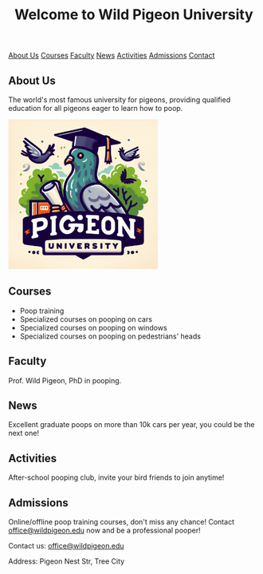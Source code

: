 <!DOCTYPE html>
<html lang="en">
<head>
    <meta charset="UTF-8">
    <meta name="viewport" content="width=device-width, initial-scale=1.0">
</head>
<body>
    <header>
        <h1>Welcome to Wild Pigeon University</h1>
    </header>
    <nav>
        <a href="#about">About Us</a>
        <a href="#courses">Courses</a>
        <a href="#faculty">Faculty</a>
        <a href="#news">News</a>
        <a href="#activities">Activities</a>
        <a href="#admissions">Admissions</a>
        <a href="#contact">Contact</a>
    </nav>
    <div class="container">
        <section id="about">
            <h2>About Us</h2>
            <p>The world's most famous university for pigeons, providing qualified education for all pigeons eager to learn how to poop.</p>
            <img src="pigeon.jpg" alt="Wild Pigeon" style="width: 300px; height: auto;">
        </section>
        <section id="courses">
            <h2>Courses</h2>
            <ul>
                <li>Poop training</li>
                <li>Specialized courses on pooping on cars</li>
                <li>Specialized courses on pooping on windows</li>
                <li>Specialized courses on pooping on pedestrians' heads</li>
            </ul>
        </section>
        <section id="faculty">
            <h2>Faculty</h2>
            <p>Prof. Wild Pigeon, PhD in pooping.</p>
        </section>
        <section id="news">
            <h2>News</h2>
            <p>Excellent graduate poops on more than 10k cars per year, you could be the next one!</p>
        </section>
        <section id="activities">
            <h2>Activities</h2>
            <p>After-school pooping club, invite your bird friends to join anytime!</p>
        </section>
        <section id="admissions">
            <h2>Admissions</h2>
            <p>Online/offline poop training courses, don't miss any chance! Contact <a href="mailto:office@wildpigeon.edu">office@wildpigeon.edu</a> now and be a professional pooper!</p>
        </section>
    </div>
    <footer>
        <p>Contact us: <a href="mailto:office@wildpigeon.edu">office@wildpigeon.edu</a></p>
        <p>Address: Pigeon Nest Str, Tree City</p>
    </footer>
</body>
</html>
